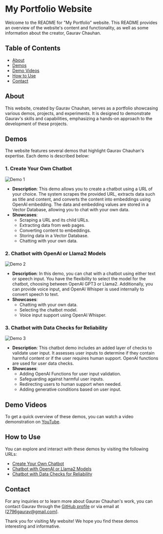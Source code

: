 # My Portfolio Website

Welcome to the README for "My Portfolio" website. This README provides an overview of the website's content and functionality, as well as some information about the creator, Gaurav Chauhan.

## Table of Contents
- [About](#about)
- [Demos](#demos)
- [Demo Videos](#demo-videos)
- [How to Use](#how-to-use)
- [Contact](#contact)

## About
This website, created by Gaurav Chauhan, serves as a portfolio showcasing various demos, projects, and experiments. It is designed to demonstrate Gaurav's skills and capabilities, emphasizing a hands-on approach to the development of these projects.

## Demos
The website features several demos that highlight Gaurav Chauhan's expertise. Each demo is described below:

### 1. Create Your Own Chatbot
![Demo 1](../static/images/1.png)
- **Description**: This demo allows you to create a chatbot using a URL of your choice. The system scrapes the provided URL, extracts data such as title and content, and converts the content into embeddings using OpenAI embedding. The data and embedding values are stored in a Vector Database, allowing you to chat with your own data.
- **Showcases**:
    - Scraping a URL and its child URLs.
    - Extracting data from web pages.
    - Converting content to embeddings.
    - Storing data in a Vector Database.
    - Chatting with your own data.

### 2. Chatbot with OpenAI or Llama2 Models
![Demo 2](../static/images/2.png)
- **Description**: In this demo, you can chat with a chatbot using either text or speech input. You have the flexibility to select the model for the chatbot, choosing between OpenAI GPT3 or Llama2. Additionally, you can provide voice input, and OpenAI Whisper is used internally to convert speech to text.
- **Showcases**:
    - Chatting with your own data.
    - Selecting the chatbot model.
    - Voice input support using OpenAI Whisper.

### 3. Chatbot with Data Checks for Reliability
![Demo 3](../static/images/3.png)
- **Description**: This chatbot demo includes an added layer of checks to validate user input. It assesses user inputs to determine if they contain harmful content or if the user requires human support. OpenAI functions are used for user data checks.
- **Showcases**:
    - Adding OpenAI Functions for user input validation.
    - Safeguarding against harmful user inputs.
    - Redirecting users to human support when needed.
    - Adding generative conditions based on user input.

## Demo Videos
To get a quick overview of these demos, you can watch a video demonstration on [YouTube](https://www.youtube.com/embed/jEs21uQ9gvs).

## How to Use
You can explore and interact with these demos by visiting the following URLs:
- [Create Your Own Chatbot](scrap)
- [Chatbot with OpenAI or Llama2 Models](chat)
- [Chatbot with Data Checks for Reliability](api_calling)


## Contact
For any inquiries or to learn more about Gaurav Chauhan's work, you can contact Gaurav through the [GitHub profile](https://github.com/2796gaurav) or via email at [2796gaurav@gmail.com].

Thank you for visiting My website! We hope you find these demos interesting and informative.
